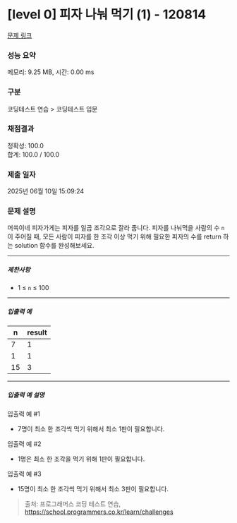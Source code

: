 # [level 0] 피자 나눠 먹기 (1) - 120814 

[문제 링크](https://school.programmers.co.kr/learn/courses/30/lessons/120814) 

### 성능 요약

메모리: 9.25 MB, 시간: 0.00 ms

### 구분

코딩테스트 연습 > 코딩테스트 입문

### 채점결과

정확성: 100.0<br/>합계: 100.0 / 100.0

### 제출 일자

2025년 06월 10일 15:09:24

### 문제 설명

<p listly-xywh="16,156.3984375,633.1953125,86.390625">머쓱이네 피자가게는 피자를 일곱 조각으로 잘라 줍니다. 피자를 나눠먹을 사람의 수 <code>n</code>이 주어질 때, 모든 사람이 피자를 한 조각 이상 먹기 위해 필요한 피자의 수를 return 하는 solution 함수를 완성해보세요.</p>

<hr>

<h5 listly-xywh="16,291.7890625,633.1953125,22.5">제한사항</h5>

<ul>
<li listly-xywh="56,326.2890625,593.1953125,25.59375">1 ≤ <code>n</code> ≤ 100</li>
</ul>

<hr>

<h5 listly-xywh="16,400.8828125,633.1953125,22.5">입출력 예</h5>
<table class="table">
        <thead><tr>
<th listly-xywh="16.5,435.8828125,64,34.59375">n</th>
<th listly-xywh="80.5,435.8828125,66.4140625,34.59375">result</th>
</tr>
</thead>
        <tbody><tr>
<td listly-xywh="16.5,470.4765625,64,34.59375">7</td>
<td listly-xywh="80.5,470.4765625,66.4140625,34.59375">1</td>
</tr>
<tr>
<td listly-xywh="16.5,505.0703125,64,34.59375">1</td>
<td listly-xywh="80.5,505.0703125,66.4140625,34.59375">1</td>
</tr>
<tr>
<td listly-xywh="16.5,539.6640625,64,34.59375">15</td>
<td listly-xywh="80.5,539.6640625,66.4140625,34.59375">3</td>
</tr>
</tbody>
      </table>
<hr>

<h5 listly-xywh="16,623.7578125,633.1953125,22.5">입출력 예 설명</h5>

<p listly-xywh="16,658.2578125,633.1953125,28.796875">입출력 예 #1</p>

<ul>
<li listly-xywh="56,703.0546875,593.1953125,25.59375">7명이 최소 한 조각씩 먹기 위해서 최소 1판이 필요합니다.</li>
</ul>

<p listly-xywh="16,740.6484375,633.1953125,28.796875">입출력 예 #2</p>

<ul>
<li listly-xywh="56,785.4453125,593.1953125,25.59375">1명은 최소 한 조각을 먹기 위해 1판이 필요합니다.</li>
</ul>

<p listly-xywh="16,823.0390625,633.1953125,28.796875">입출력 예 #3</p>

<ul>
<li listly-xywh="56,867.8359375,593.1953125,25.59375">15명이 최소 한 조각씩 먹기 위해서 최소 3판이 필요합니다.</li>
</ul>


> 출처: 프로그래머스 코딩 테스트 연습, https://school.programmers.co.kr/learn/challenges